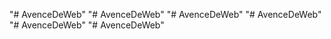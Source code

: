 "# AvenceDeWeb" 
"# AvenceDeWeb" 
"# AvenceDeWeb" 
"# AvenceDeWeb" 
"# AvenceDeWeb" 
"# AvenceDeWeb" 
